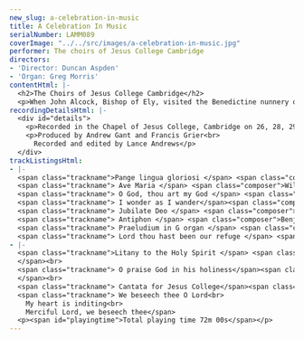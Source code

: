 ```yaml
---
new_slug: a-celebration-in-music
title: A Celebration In Music
serialNumber: LAMM089
coverImage: "../../src/images/a-celebration-in-music.jpg"
performer: The choirs of Jesus College Cambridge
directors:
- 'Director: Duncan Aspden'
- 'Organ: Greg Morris'
contentHtml: |-
  <h2>The Choirs of Jesus College Cambridge</h2>
  <p>When John Alcock, Bishop of Ely, visited the Benedictine nunnery of St Radegund, he found only two nuns remaining - it is alleged - one of great age, the other pregnant. In 1496 he dissolved the convent and founded on the same site 'The College of the Blessed Virgin Mary, Saint John the Evangelist, and the Glorious Virgin Saint Radegund', from its first days commonly called Jesus College. The existing nunnery buildings, including the twelfth century Chapel and surrounding Cloister Court, were incorporated into the new college and are thus the oldest collegiate buildings in Cambridge. Together with the College, Alcock (pictured on the cover) founded a chantry and grammar school to provide music for Chapel worship. Following the Reformation, the school was closed, and apart from a brief period between 1634 and 1642, services were conducted without music until 1849. In this year, a choir on the Cathedral model was introduced on the initiative of one of the fellows, Sir John Sutton, who also made the gift of a new organ by Bishop. The college's decision to become co-residential in the late 1970s led to the formation of the Mixed Choir in 1982, to operate in conjunction with the now long-established choir of men and boys; the Gentlemen being common to both. The boys are all drawn from local schools, and come to college four times each week for services and rehearsals. The adult singers are principally Choral Exhibitioners of Jesus College who, in addition to singing the Chapel services, are reading for a degree (in a wide variety of subjects) given by the University. The choirs are recruited, administered and directed by two organ scholars. A number of former holders of the post have proceded to distinguished careers in church music, among them Peter Hurford (international organ recitalist), Richard Lloyd (former Organist of Hereford and Durham Cathedrals; composer), John Turner (former Organist of Glasgow Cathedral), Malcolm Archer (former Organist of Bristol Cathedral, now of Wells Cathedral) and James O'Donnell (Master of Music at Westminster Cathedral).</p>
recordingDetailsHtml: |-
  <div id="details">
    <p>Recorded in the Chapel of Jesus College, Cambridge on 26, 28, 29 June 1996 by kind permission of the Master and Fellows</p>
    <p>Produced by Andrew Gant and Francis Grier<br>
      Recorded and edited by Lance Andrews</p>
  </div>
trackListingsHtml:
- |-
  <span class="trackname">Pange lingua gloriosi </span> <span class="composer">6th century</span><br>
  <span class="trackname"> Ave Maria </span> <span class="composer">William Cornysh</span><br>
  <span class="trackname"> O God, thou art my God </span> <span class="composer">Henry Purcell</span><br>
  <span class="trackname"> I wonder as I wander</span><span class="composer"> Richard Lloyd</span><br>
  <span class="trackname"> Jubilate Deo </span> <span class="composer">Richard Dering</span><br>
  <span class="trackname"> Antiphon </span> <span class="composer">Benjamin Britten</span><br>
  <span class="trackname"> Praeludium in G organ </span> <span class="composer">Nicolaus Bruhns</span><br>
  <span class="trackname"> Lord thou hast been our refuge </span> <span class="composer">Ralph Vaughan Williams</span><br>
- |-
  <span class="trackname">Litany to the Holy Spirit </span> <span class="composer">Peter Hurford<br>
  </span><br>
  <span class="trackname"> O praise God in his holiness</span><span class="composer"> Henry Purcell<br>
  </span><br>
  <span class="trackname"> Cantata for Jesus College</span><span class="composer"> Francis Grier </span><br>
  <span class="trackname"> We beseech thee O Lord<br>
    My heart is inditing<br>
    Merciful Lord, we beseech thee</span>
  <p><span id="playingtime">Total playing time 72m 00s</span></p>
---
```



